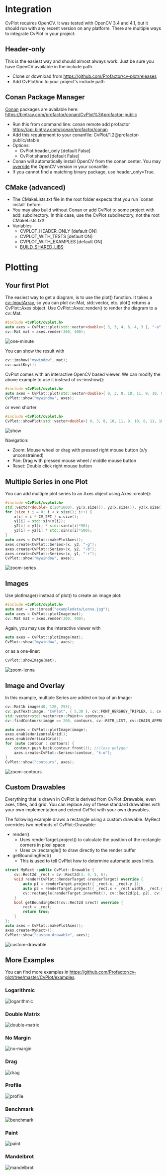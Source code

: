 # Integration
CvPlot requires OpenCV. It was tested with OpenCV 3.4 and 4.1, but it should run with any recent version on any platform. There are multiple ways to integrate CvPlot in your project:

## Header-only
This is the easiest way and should almost always work. Just be sure you have OpenCV available in the include path.
- Clone or download from https://github.com/Profactor/cv-plot/releases
- Add CvPlot/inc to your project's include path

## Conan Package Manager
[Conan](https://conan.io/) packages are available here: https://bintray.com/profactor/conan/CvPlot%3Aprofactor-public
- Run this from command line: conan remote add profactor https://api.bintray.com/conan/profactor/conan 
- Add this requirement to your conanfile: CvPlot/1.2@profactor-public/stable
- Options:
   - CvPlot:header_only [default False]
   - CvPlot:shared [default False] 
- Conan will automatically install OpenCV from the conan center. You may [override](https://docs.conan.io/en/latest/using_packages/conanfile_txt.html#overriding-requirements) the OpenCV version in your conanfile.
- If you cannot find a matching binary package, use header_only=True.

## CMake (advanced)
- The CMakeLists.txt file in the root folder expects that you run ´conan install´ before. 
- You may also build without Conan or add CvPlot to some project with add_subdirectory. In this case, use the CvPlot subdirectory, not the root CMakeLists.txt!
- Variables
   - CVPLOT_HEADER_ONLY [default ON]
   - CVPLOT_WITH_TESTS [default ON]
   - CVPLOT_WITH_EXAMPLES [default ON]
   - [BUILD_SHARED_LIBS](https://cmake.org/cmake/help/latest/variable/BUILD_SHARED_LIBS.html)

# Plotting

## Your first Plot

The easiest way to get a diagram, is to use the plot() function. It takes a [cv::InputArray](https://docs.opencv.org/3.4/d4/d32/classcv_1_1__InputArray.html), so you can plot cv::Mat, std::vector, etc. plot() returns a CvPlot::Axes object. Use CvPlot::Axes::render() to render the diagram to a cv::Mat.

```c++
#include <CvPlot/cvplot.h>
auto axes = CvPlot::plot(std::vector<double>{ 3, 3, 4, 6, 4, 3 }, "-o");
cv::Mat mat = axes.render(300, 400);
```

![one-minute](img/one-minute.png)

You can show the result with

```c++
cv::imshow("mywindow", mat);
cv::waitKey();
```

CvPlot comes with an interactive OpenCV based viewer. We can modify the above example to use it instead of cv::imshow():

```c++
#include <CvPlot/cvplot.h>
auto axes = CvPlot::plot(std::vector<double>{ 0, 3, 8, 10, 11, 9, 10, 8, 11, 10, 10, 9, 7, 10, 11, 10, 8, 8, 7, 5});
CvPlot::show("mywindow", axes);
```

or even shorter

```c++
#include <CvPlot/cvplot.h>
CvPlot::showPlot(std::vector<double>{ 0, 3, 8, 10, 11, 9, 10, 8, 11, 10, 10, 9, 7, 10, 11, 10, 8, 8, 7, 5});
```

![show](img/show.gif)

Navigation:
- Zoom: Mouse wheel or drag with pressed right mouse button (x/y unconstrained)  
- Pan: Drag with pressed mouse wheel / middle mouse button
- Reset: Double click right mouse button

## Multiple Series in one Plot

You can add multiple plot series to an Axes object using Axes::create():

```c++
#include <CvPlot/cvplot.h>
std::vector<double> x(20*1000), y1(x.size()), y2(x.size()), y3(x.size());
for (size_t i = 0; i < x.size(); i++) {
	x[i] = i * CV_2PI / x.size();
	y1[i] = std::sin(x[i]);
	y2[i] = y1[i] * std::sin(x[i]*50);
	y3[i] = y2[i] * std::sin(x[i]*500);
}
auto axes = CvPlot::makePlotAxes();
axes.create<CvPlot::Series>(x, y3, "-g");
axes.create<CvPlot::Series>(x, y2, "-b");
axes.create<CvPlot::Series>(x, y1, "-r");
CvPlot::show("mywindow", axes);
```

![zoom-series](img/zoom-series.gif)

## Images

Use plotImage() instead of plot() to create an image plot:

```c++
#include <CvPlot/cvplot.h>
auto mat = cv::imread("exampledata/Lenna.jpg"); 
auto axes = CvPlot::plotImage(mat);
cv::Mat mat = axes.render(300, 400);
```

Again, you may use the interactive viewer with

```c++
auto axes = CvPlot::plotImage(mat);
CvPlot::show("mywindow", axes);
```

or as a one-liner:

```c++
CvPlot::showImage(mat);
```

![zoom-lenna](img/zoom-lenna.gif)

## Image and Overlay

In this example, multiple Series are added on top of an Image:

```c++
cv::Mat1b image(40, 120, 255);
cv::putText(image, "CvPlot", { 5,30 }, cv::FONT_HERSHEY_TRIPLEX, 1, cv::Scalar::all(200), 5, cv::LINE_AA);
std::vector<std::vector<cv::Point>> contours;
cv::findContours(image == 200, contours, cv::RETR_LIST, cv::CHAIN_APPROX_TC89_L1);

auto axes = CvPlot::plotImage(image);
axes.enableHorizontalGrid();
axes.enableVerticalGrid();
for (auto contour : contours) {
    contour.push_back(contour.front()); //close polygon
    axes.create<CvPlot::Series>(contour, "k-o");
}
CvPlot::show("contours", axes);
```

![zoom-contours](img/zoom-contours.gif)

## Custom Drawables

Everything that is drawn in CvPlot is derived from CvPlot::Drawable, even axes, titles, and grid. You can replace any of these standard drawables with your own implementation and extend CvPlot with your own drawables. 

The following example draws a rectangle using a custom drawable. MyRect overrides two methods of CvPlot::Drawable:
- render()
    - Uses renderTarget.project() to calculate the position of the rectangle corners in pixel space
    - Uses cv::rectangle() to draw directly to the render buffer
- getBoundingRect()
    - This is used to tell CvPlot how to determine automatic axes limits.

```c++
struct MyRect :public CvPlot::Drawable {
	cv::Rect2d _rect = cv::Rect2d(3, 4, 5, 6);
	void render(CvPlot::RenderTarget &renderTarget) override {
		auto p1 = renderTarget.project({ _rect.x, _rect.y });
		auto p2 = renderTarget.project({ _rect.x + _rect.width, _rect.y + _rect.height });
		cv::rectangle(renderTarget.innerMat(), cv::Rect2d(p1, p2), cv::Scalar(0, 0, 255), 3);
	}
	bool getBoundingRect(cv::Rect2d &rect) override {
		rect = _rect;
		return true;
	}
};
auto axes = CvPlot::makePlotAxes();
axes.create<MyRect>();
CvPlot::show("custom drawable", axes);
```

![custom-drawable](img/custom-drawable.PNG)
	
## More Examples

You can find more examples in https://github.com/Profactor/cv-plot/tree/master/CvPlot/examples.

### Logarithmic
![logarithmic](img/logarithmic.PNG)

### Double Matrix
![double-matrix](img/double-matrix.PNG)

### No Margin
![no-margin](img/no-margin.PNG)

### Drag
![drag](img/drag.gif)

### Profile
![profile](img/profile.gif)

### Benchmark
![benchmark](img/benchmark.gif)

### Paint
![paint](img/paint.gif)

### Mandelbrot
![mandelbrot](img/mandelbrot.gif)

